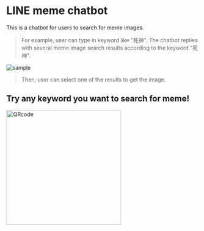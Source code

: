 # LINE meme chatbot
This is a chatbot for users to search for meme images.

> For example, user can type in keyword like "死神".
The chatbot replies with several meme image search results according to the keyword "死神".

![sample](https://ppt.cc/flm83x@.jpg)
> Then, user can select one of the results to get the image.

## Try any keyword you want to search for meme!
<img src="https://qr-official.line.me/sid/L/224jhgwt.png" width = "300" height = "300" alt="QRcode"/>

